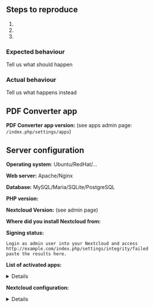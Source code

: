 ## Steps to reproduce
1.
2.
3.

### Expected behaviour
Tell us what should happen

### Actual behaviour
Tell us what happens instead

## PDF Converter app

**PDF Converter app version:** (see apps admin page: `/index.php/settings/apps`)

## Server configuration
<!--
You can use the Issue Template application to prefill most of the required information: https://apps.nextcloud.com/apps/issuetemplate
-->


**Operating system**: Ubuntu/RedHat/...

**Web server:** Apache/Nginx

**Database:** MySQL/Maria/SQLite/PostgreSQL

**PHP version:**

**Nextcloud Version:** (see admin page)

**Where did you install Nextcloud from:**

**Signing status:**

```
Login as admin user into your Nextcloud and access
http://example.com/index.php/settings/integrity/failed
paste the results here.
```

**List of activated apps:**

<details>
```
If you have access to your command line run e.g.:
sudo -u www-data php occ app:list
from within your server installation folder
```
</details>

**Nextcloud configuration:**

<details>
```
If you have access to your command line run e.g.:
sudo -u www-data php occ config:list system
from within your Nextcloud installation folder

or

Insert your config.php content here
Make sure to remove all sensitive content such as passwords. (e.g. database password, passwordsalt, secret, smtp password, …)
```
</details>

**Are you using external storage, if yes which one:** local/smb/sftp/...

**Are you using encryption:** yes/no

### Server log (data/nextcloud.log)
<details>
```
Insert your server log here
```
</details>
